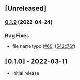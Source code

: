 ## [Unreleased]

### [0.1.9](https://www.github.com/oguzsh/rails-interactive/compare/v0.1.8...v0.1.9) (2022-04-24)


### Bug Fixes

* file name typo ([#60](https://www.github.com/oguzsh/rails-interactive/issues/60)) ([542c76f](https://www.github.com/oguzsh/rails-interactive/commit/542c76fa57fd37cf583a7238b2a9b527aeba1778))

## [0.1.0] - 2022-03-11

- Initial release
